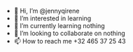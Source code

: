 - 👋 Hi, I’m @jennyqirene
- 👀 I’m interested in learning
- 🌱 I’m currently learning nothing
- 💞️ I’m looking to collaborate on nothing
- 📫 How to reach me +32 465 37 25 43

<!---
jennyqirene/jennyqirene is a ✨ special ✨ repository because its `README.md` (this file) appears on your GitHub profile.
You can click the Preview link to take a look at your changes.
--->
